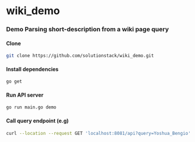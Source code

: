 # wiki_demo

### Demo Parsing short-description from a wiki page query


#### Clone
```bash
git clone https://github.com/solutionstack/wiki_demo.git
```
#### Install dependencies
```bash
go get
```

#### Run API server
```bash
go run main.go demo
```

#### Call query endpoint (e.g)
```bash
curl --location --request GET 'localhost:8081/api?query=Yoshua_Bengio'
```
